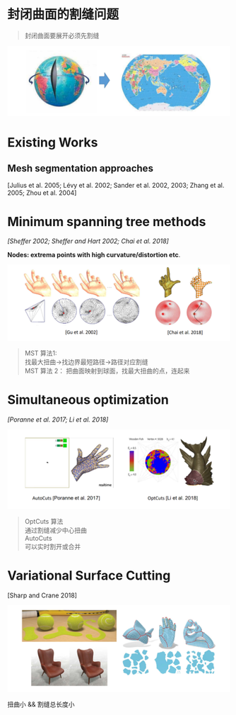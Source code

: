 # 封闭曲面的割缝问题    

> 封闭曲面要展开必须先割缝     

![](../assets/参数49.png)     


# Existing Works 

## Mesh segmentation approaches    

[Julius et al. 2005; Lévy et al. 2002; Sander et al. 2002, 2003; Zhang et al. 2005; Zhou et al. 2004]    

# Minimum spanning tree methods   

*[Sheffer 2002; Sheffer and Hart 2002; Chai et al. 2018]*

**Nodes: extrema points with high curvature/distortion etc**.    

![](../assets/参数50.png)     

> MST 算法1:     
找最大扭曲→找边界最短路径→路径对应割缝      
MST 算法 2：
把曲面映射到球面，找最大扭曲的点，连起来   

# Simultaneous optimization     

*[Poranne et al. 2017; Li et al. 2018]* 

![](../assets/参数51.png)     

> OptCuts 算法     
通过割缝减少中心扭曲    
AutoCuts     
可以实时割开或合并    

# Variational Surface Cutting     

[Sharp and Crane 2018]  

![](../assets/参数52.png)     

扭曲小 && 割缝总长度小    
